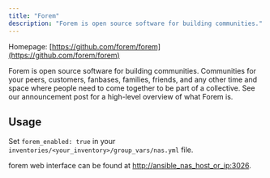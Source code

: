 ```yaml
---
title: "Forem"
description: "Forem is open source software for building communities."
---
```


Homepage: [https://github.com/forem/forem](https://github.com/forem/forem)

Forem is open source software for building communities. Communities for your peers, customers, fanbases, families, friends, and any other time and space where people need to come together to be part of a collective. See our announcement post for a high-level overview of what Forem is.

## Usage

Set `forem_enabled: true` in your `inventories/<your_inventory>/group_vars/nas.yml` file.

forem web interface can be found at [http://ansible_nas_host_or_ip:3026](http://ansible_nas_host_or_ip:3026).
